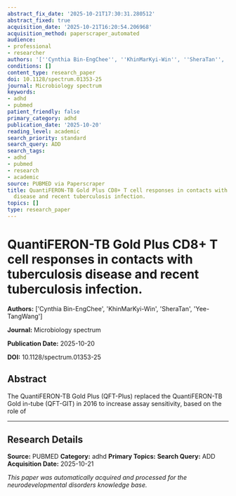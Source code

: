 ```yaml
---
abstract_fix_date: '2025-10-21T17:30:31.280512'
abstract_fixed: true
acquisition_date: '2025-10-21T16:20:54.206968'
acquisition_method: paperscraper_automated
audience:
- professional
- researcher
authors: '[''Cynthia Bin-EngChee'', ''KhinMarKyi-Win'', ''SheraTan'', ''Yee-TangWang'']'
conditions: []
content_type: research_paper
doi: 10.1128/spectrum.01353-25
journal: Microbiology spectrum
keywords:
- adhd
- pubmed
patient_friendly: false
primary_category: adhd
publication_date: '2025-10-20'
reading_level: academic
search_priority: standard
search_query: ADD
search_tags:
- adhd
- pubmed
- research
- academic
source: PUBMED via Paperscraper
title: QuantiFERON-TB Gold Plus CD8+ T cell responses in contacts with tuberculosis
  disease and recent tuberculosis infection.
topics: []
type: research_paper
---
```


# QuantiFERON-TB Gold Plus CD8+ T cell responses in contacts with tuberculosis disease and recent tuberculosis infection.

**Authors:** ['Cynthia Bin-EngChee', 'KhinMarKyi-Win', 'SheraTan', 'Yee-TangWang']

**Journal:** Microbiology spectrum

**Publication Date:** 2025-10-20

**DOI:** 10.1128/spectrum.01353-25

## Abstract

The QuantiFERON-TB Gold Plus (QFT-Plus) replaced the QuantiFERON-TB Gold in-tube (QFT-GIT) in 2016 to increase assay sensitivity, based on the role of 

---

## Research Details

**Source:** PUBMED
**Category:** adhd
**Primary Topics:** 
**Search Query:** ADD
**Acquisition Date:** 2025-10-21

*This paper was automatically acquired and processed for the neurodevelopmental disorders knowledge base.*
